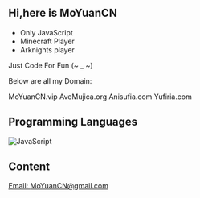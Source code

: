 ## Hi,here is MoYuanCN
* Only JavaScript
* Minecraft Player
* Arknights player

Just Code For Fun (~ _ ~)

Below are all my Domain:

MoYuanCN.vip
AveMujica.org
Anisufia.com
Yufiria.com

## Programming Languages
![JavaScript](https://img.shields.io/badge/-JavaScript-f7df1e?style=flat-square&logo=JavaScript&labelColor=f7df1e&logoColor=000)

## Content
[Email: MoYuanCN@gmail.com](mailto:MoYuanCN@gmail.com)
